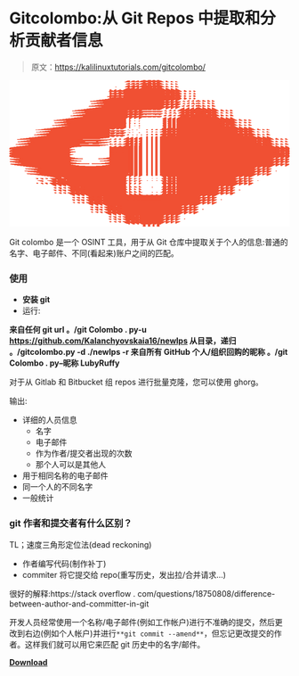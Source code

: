 # Gitcolombo:从 Git Repos 中提取和分析贡献者信息

> 原文：<https://kalilinuxtutorials.com/gitcolombo/>

[![](img//e7928b3734eff24016bbff440868d845.png)](https://blogger.googleusercontent.com/img/b/R29vZ2xl/AVvXsEjqT2BxmXdjdz2yRY8xePM4IzJMfnUzuDZC833ehGQ8pAjnmJAp1kfNo-XJc2e1teMWXSIlBSYFsvbfQeYH89WDBNK70SRiJ-zCnKfy9UAp9jFKotULCE5VDD3qzBrQKNxtwOVd89ZvDCcgdGJkBgi4-F9GR07aobTkChZ2MmwRMiWeKTK3BEpKGdzQ/s728/1%20(1).png)

Git colombo 是一个 OSINT 工具，用于从 Git 仓库中提取关于个人的信息:普通的名字、电子邮件、不同(看起来)账户之间的匹配。

### 使用

*   **安装 git**
*   运行:

**来自任何 git url
。/git Colombo . py-u https://github.com/Kalanchyovskaia16/newlps
从目录，递归
。/gitcolombo.py -d ./newlps -r
来自所有 GitHub 个人/组织回购的昵称
。/git Colombo . py–昵称 LubyRuffy**

对于从 Gitlab 和 Bitbucket 组 repos 进行批量克隆，您可以使用 ghorg。

输出:

*   详细的人员信息
    *   名字
    *   电子邮件
    *   作为作者/提交者出现的次数
    *   那个人可以是其他人
*   用于相同名称的电子邮件
*   同一个人的不同名字
*   一般统计

### git 作者和提交者有什么区别？

TL；速度三角形定位法(dead reckoning)

*   作者编写代码(制作补丁)
*   commiter 将它提交给 repo(重写历史，发出拉/合并请求…)

很好的解释:https://stack overflow . com/questions/18750808/difference-between-author-and-committer-in-git

开发人员经常使用一个名称/电子邮件(例如工作帐户)进行不准确的提交，然后更改到右边(例如个人帐户)并进行`**git commit --amend**`，但忘记更改提交的作者。这样我们就可以用它来匹配 git 历史中的名字/邮件。

[**Download**](https://github.com/soxoj/gitcolombo)